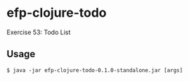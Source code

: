 # efp-clojure-todo

Exercise 53: Todo List

## Usage

    $ java -jar efp-clojure-todo-0.1.0-standalone.jar [args]

